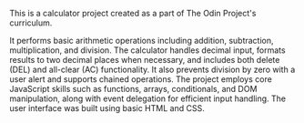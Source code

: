 This is a calculator project created as a part of The Odin Project's curriculum.

It performs basic arithmetic operations including addition, subtraction, multiplication, and division. The calculator handles decimal input, formats results to two decimal places when necessary, and includes both delete (DEL) and all-clear (AC) functionality. It also prevents division by zero with a user alert and supports chained operations. The project employs core JavaScript skills such as functions, arrays, conditionals, and DOM manipulation, along with event delegation for efficient input handling. The user interface was built using basic HTML and CSS.
